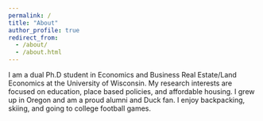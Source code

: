 ```yaml
---
permalink: /
title: "About"
author_profile: true
redirect_from: 
  - /about/
  - /about.html
---
```


I am a dual Ph.D student in Economics and Business Real Estate/Land Economics at the University of Wisconsin. My research interests are focused on education, place based policies, and affordable housing. I grew up in Oregon and am a proud alumni and Duck fan. I enjoy backpacking, skiing, and going to college football games.
